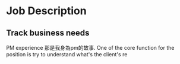 # Job Description
## Track business needs
PM experience
那是我身為pm的故事. One of the core function for the position is try to understand what's the client's re
<!--stackedit_data:
eyJoaXN0b3J5IjpbOTg2NDAyMTM1LC0xODAyMzA5OTczXX0=
-->
